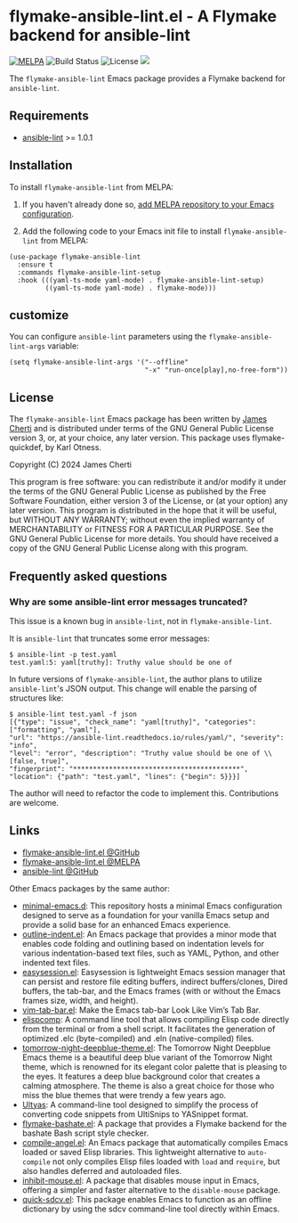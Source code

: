 # flymake-ansible-lint.el - A Flymake backend for ansible-lint
[![MELPA](https://melpa.org/packages/flymake-ansible-lint-badge.svg)](https://melpa.org/#/flymake-ansible-lint)
![Build Status](https://github.com/jamescherti/flymake-ansible-lint.el/actions/workflows/ci.yml/badge.svg)
![License](https://img.shields.io/github/license/jamescherti/flymake-ansible-lint.el)
![](https://raw.githubusercontent.com/jamescherti/flymake-ansible-lint.el/main/.images/made-for-gnu-emacs.svg)

The `flymake-ansible-lint` Emacs package provides a Flymake backend for `ansible-lint`.

## Requirements

- [ansible-lint](https://github.com/ansible/ansible-lint) >= 1.0.1

## Installation

To install `flymake-ansible-lint` from MELPA:

1. If you haven't already done so, [add MELPA repository to your Emacs configuration](https://melpa.org/#/getting-started).

2. Add the following code to your Emacs init file to install `flymake-ansible-lint` from MELPA:
```emacs-lisp
(use-package flymake-ansible-lint
  :ensure t
  :commands flymake-ansible-lint-setup
  :hook (((yaml-ts-mode yaml-mode) . flymake-ansible-lint-setup)
         ((yaml-ts-mode yaml-mode) . flymake-mode)))
```

## customize

You can configure `ansible-lint` parameters using the `flymake-ansible-lint-args` variable:

```emacs-lisp
(setq flymake-ansible-lint-args '("--offline"
                                  "-x" "run-once[play],no-free-form"))
```

## License

The `flymake-ansible-lint` Emacs package has been written by [James Cherti](https://www.jamescherti.com/) and is distributed under terms of the GNU General Public License version 3, or, at your choice, any later version. This package uses flymake-quickdef, by Karl Otness.

Copyright (C) 2024 James Cherti

This program is free software: you can redistribute it and/or modify it under the terms of the GNU General Public License as published by the Free Software Foundation, either version 3 of the License, or (at your option) any later version. This program is distributed in the hope that it will be useful, but WITHOUT ANY WARRANTY; without even the implied warranty of MERCHANTABILITY or FITNESS FOR A PARTICULAR PURPOSE. See the GNU General Public License for more details. You should have received a copy of the GNU General Public License along with this program.

## Frequently asked questions

### Why are some ansible-lint error messages truncated?

This issue is a known bug in `ansible-lint`, not in `flymake-ansible-lint`.

It is `ansible-lint` that truncates some error messages:
```
$ ansible-lint -p test.yaml
test.yaml:5: yaml[truthy]: Truthy value should be one of
```

In future versions of `flymake-ansible-lint`, the author plans to utilize `ansible-lint`'s JSON output. This change will enable the parsing of structures like:
```
$ ansible-lint test.yaml -f json
[{"type": "issue", "check_name": "yaml[truthy]", "categories": ["formatting", "yaml"],
"url": "https://ansible-lint.readthedocs.io/rules/yaml/", "severity": "info",
"level": "error", "description": "Truthy value should be one of \\[false, true]",
"fingerprint": "******************************************",
"location": {"path": "test.yaml", "lines": {"begin": 5}}}]
```

The author will need to refactor the code to implement this. Contributions are welcome.

## Links

- [flymake-ansible-lint.el @GitHub](https://github.com/jamescherti/flymake-ansible-lint.el)
- [flymake-ansible-lint.el @MELPA](https://melpa.org/#/flymake-ansible-lint)
- [ansible-lint @GitHub](https://github.com/ansible/ansible-lint)

Other Emacs packages by the same author:
- [minimal-emacs.d](https://github.com/jamescherti/minimal-emacs.d): This repository hosts a minimal Emacs configuration designed to serve as a foundation for your vanilla Emacs setup and provide a solid base for an enhanced Emacs experience.
- [outline-indent.el](https://github.com/jamescherti/outline-indent.el): An Emacs package that provides a minor mode that enables code folding and outlining based on indentation levels for various indentation-based text files, such as YAML, Python, and other indented text files.
- [easysession.el](https://github.com/jamescherti/easysession.el): Easysession is lightweight Emacs session manager that can persist and restore file editing buffers, indirect buffers/clones, Dired buffers, the tab-bar, and the Emacs frames (with or without the Emacs frames size, width, and height).
- [vim-tab-bar.el](https://github.com/jamescherti/vim-tab-bar.el): Make the Emacs tab-bar Look Like Vim’s Tab Bar.
- [elispcomp](https://github.com/jamescherti/elispcomp): A command line tool that allows compiling Elisp code directly from the terminal or from a shell script. It facilitates the generation of optimized .elc (byte-compiled) and .eln (native-compiled) files.
- [tomorrow-night-deepblue-theme.el](https://github.com/jamescherti/tomorrow-night-deepblue-theme.el): The Tomorrow Night Deepblue Emacs theme is a beautiful deep blue variant of the Tomorrow Night theme, which is renowned for its elegant color palette that is pleasing to the eyes. It features a deep blue background color that creates a calming atmosphere. The theme is also a great choice for those who miss the blue themes that were trendy a few years ago.
- [Ultyas](https://github.com/jamescherti/ultyas/): A command-line tool designed to simplify the process of converting code snippets from UltiSnips to YASnippet format.
- [flymake-bashate.el](https://github.com/jamescherti/flymake-bashate.el): A package that provides a Flymake backend for the bashate Bash script style checker.
- [compile-angel.el](https://github.com/jamescherti/compile-angel.el): An Emacs package that automatically compiles Emacs loaded or saved Elisp libraries. This lightweight alternative to `auto-compile` not only compiles Elisp files loaded with `load` and `require`, but also handles deferred and autoloaded files.
- [inhibit-mouse.el](https://github.com/jamescherti/inhibit-mouse.el): A package that disables mouse input in Emacs, offering a simpler and faster alternative to the `disable-mouse` package.
- [quick-sdcv.el](https://github.com/jamescherti/quick-sdcv.el): This package enables Emacs to function as an offline dictionary by using the sdcv command-line tool directly within Emacs.
